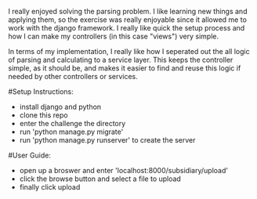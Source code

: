 I really enjoyed solving the parsing problem. I like learning new things and applying them, so the exercise was really enjoyable since it allowed me to work with the django framework. I really like quick the setup process and how I can make my controllers (in this case "views") very simple.

In terms of my implementation, I really like how I seperated out the all logic of parsing and calculating to a service layer. This keeps the controller simple, as it should be, and makes it easier to find and reuse this logic if needed by other controllers or services.

#Setup Instructions:

* install django and python
* clone this repo
* enter the challenge the directory
* run 'python manage.py migrate'
* run 'python manage.py runserver' to create the server

#User Guide:
* open up a broswer and enter 'localhost:8000/subsidiary/upload'
* click the browse button and select a file to upload
* finally click upload
